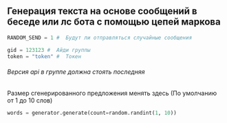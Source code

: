 ## Генерация текста на основе сообщений в беседе или лс бота с помощью цепей маркова

```python
RANDOM_SEND = 1 #  Будут ли отправляться случайные сообщения
```

```python
gid = 123123 #  Айди группы
token = "token" #  Токен
```

###### Версия api в группе должна стоять последняя

Размер сгенерированного предложения менять здесь (По умолчанию от 1 до 10 слов)
```python
words = generator.generate(count=random.randint(1, 10)) 
```